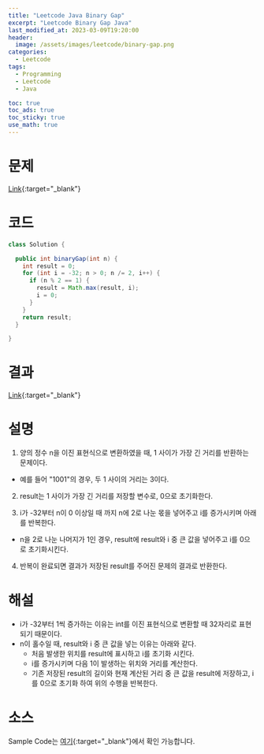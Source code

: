 ```yaml
---
title: "Leetcode Java Binary Gap"
excerpt: "Leetcode Binary Gap Java"
last_modified_at: 2023-03-09T19:20:00
header:
  image: /assets/images/leetcode/binary-gap.png
categories:
  - Leetcode
tags:
  - Programming
  - Leetcode
  - Java

toc: true
toc_ads: true
toc_sticky: true
use_math: true
---
```

# 문제
[Link](https://leetcode.com/problems/binary-gap){:target="_blank"}

# 코드
```java
class Solution {

  public int binaryGap(int n) {
    int result = 0;
    for (int i = -32; n > 0; n /= 2, i++) {
      if (n % 2 == 1) {
        result = Math.max(result, i);
        i = 0;
      }
    }
    return result;
  }

}
```

# 결과
[Link](https://leetcode.com/problems/binary-gap/submissions/912010329/){:target="_blank"}

# 설명
1. 양의 정수 n을 이진 표현식으로 변환하였을 때, 1 사이가 가장 긴 거리를 반환하는 문제이다.
- 예를 들어 "1001"의 경우, 두 1 사이의 거리는 3이다.

2. result는 1 사이가 가장 긴 거리를 저장할 변수로, 0으로 초기화한다.

3. i가 -32부터 n이 0 이상일 때 까지 n에 2로 나눈 몫을 넣어주고 i를 증가시키며 아래를 반복한다.
- n을 2로 나눈 나머지가 1인 경우, result에 result와 i 중 큰 값을 넣어주고 i를 0으로 초기화시킨다.

4. 반복이 완료되면 결과가 저장된 result를 주어진 문제의 결과로 반환한다.

# 해설
- i가 -32부터 1씩 증가하는 이유는 int를 이진 표현식으로 변환할 때 32자리로 표현되기 때문이다.
- n이 홀수일 때, result와 i 중 큰 값을 넣는 이유는 아래와 같다.
  - 처음 발생한 위치를 result에 표시하고 i를 초기화 시킨다.
  - i를 증가시키며 다음 1이 발생하는 위치와 거리를 계산한다.
  - 기존 저장된 result의 길이와 현재 계산된 거리 중 큰 값을 result에 저장하고, i를 0으로 초기화 하여 위의 수행을 반복한다.

# 소스
Sample Code는 [여기](https://github.com/GracefulSoul/leetcode/blob/master/src/main/java/gracefulsoul/problems/BinaryGap.java){:target="_blank"}에서 확인 가능합니다.